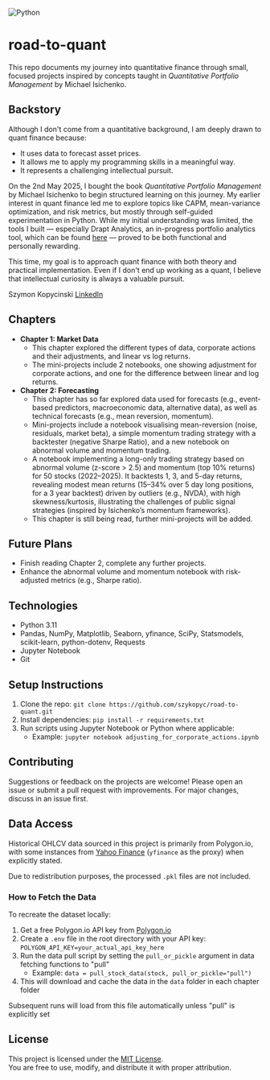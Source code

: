 ![Python](https://img.shields.io/badge/python-3.11-blue)
# road-to-quant
This repo documents my journey into quantitative finance through small, focused projects inspired by concepts taught in *Quantitative Portfolio Management* by Michael Isichenko.

## Backstory
Although I don't come from a quantitative background, I am deeply drawn to quant finance because:
- It uses data to forecast asset prices.
- It allows me to apply my programming skills in a meaningful way.
- It represents a challenging intellectual pursuit.

On the 2nd May 2025, I bought the book *Quantitative Portfolio Management* by Michael Isichenko to begin structured learning on this journey. My earlier interest in quant finance led me to explore topics like CAPM, mean-variance optimization, and risk metrics, but mostly through self-guided experimentation in Python. While my initial understanding was limited, the tools I built — especially Drapt Analytics, an in-progress portfolio analytics tool, which can be found [here](https://github.com/szykopyc/drapt-analytics.git) — proved to be both functional and personally rewarding.


This time, my goal is to approach quant finance with both theory and practical implementation. Even if I don't end up working as a quant, I believe that intellectual curiosity is always a valuable pursuit.

Szymon Kopycinski
[LinkedIn](https://www.linkedin.com/in/szymonkopycinski)

## Chapters
- **Chapter 1: Market Data**
    - This chapter explored the different types of data, corporate actions and their adjustments, and linear vs log returns.
    - The mini-projects include 2 notebooks, one showing adjustment for corporate actions, and one for the difference between linear and log returns.
- **Chapter 2: Forecasting**
    - This chapter has so far explored data used for forecasts (e.g., event-based predictors, macroeconomic data, alternative data), as well as technical forecasts (e.g., mean reversion, momentum).
    - Mini-projects include a notebook visualising mean-reversion (noise, residuals, market beta), a simple momentum trading strategy with a backtester (negative Sharpe Ratio), and a new notebook on abnormal volume and momentum trading.
    - A notebook implementing a long-only trading strategy based on abnormal volume (z-score > 2.5) and momentum (top 10% returns) for 50 stocks (2022–2025). It backtests 1, 3, and 5-day returns, revealing modest mean returns (15–34% over 5 day long positions, for a 3 year backtest) driven by outliers (e.g., NVDA), with high skewness/kurtosis, illustrating the challenges of public signal strategies (inspired by Isichenko’s momentum frameworks).
    - This chapter is still being read, further mini-projects will be added.

## Future Plans
- Finish reading Chapter 2, complete any further projects.
- Enhance the abnormal volume and momentum notebook with risk-adjusted metrics (e.g., Sharpe ratio).

## Technologies
- Python 3.11
- Pandas, NumPy, Matplotlib, Seaborn, yfinance, SciPy, Statsmodels, scikit-learn, python-dotenv, Requests
- Jupyter Notebook
- Git

## Setup Instructions
1. Clone the repo: `git clone https://github.com/szykopyc/road-to-quant.git`
2. Install dependencies: `pip install -r requirements.txt`
3. Run scripts using Jupyter Notebook or Python where applicable:
    - Example: `jupyter notebook adjusting_for_corporate_actions.ipynb`

## Contributing
Suggestions or feedback on the projects are welcome! Please open an issue or submit a pull request with improvements. For major changes, discuss in an issue first.

## Data Access

Historical OHLCV data sourced in this project is primarily from Polygon.io, with some instances from [Yahoo Finance](https://uk.finance.yahoo.com) (`yfinance` as the proxy) when explicitly stated.

Due to redistribution purposes, the processed `.pkl` files are not included.

### How to Fetch the Data
To recreate the dataset locally:
1. Get a free Polygon.io API key from [Polygon.io](https://polygon.io)
2. Create a `.env` file in the root directory with your API key:
`POLYGON_API_KEY=your_actual_api_key_here`
3. Run the data pull script by setting the `pull_or_pickle` argument in data fetching functions to "pull"
    - Example: `data = pull_stock_data(stock, pull_or_pickle="pull")`
4. This will download and cache the data in the `data` folder in each chapter folder

Subsequent runs will load from this file automatically unless "pull" is explicitly set

## License

This project is licensed under the [MIT License](LICENSE).  
You are free to use, modify, and distribute it with proper attribution.